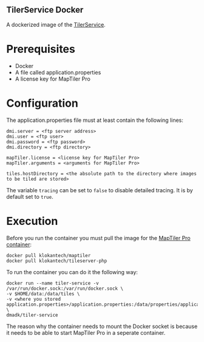 ## TilerService Docker
A dockerized image of the [TilerService](https://github.com/maritime-web/TilerService).

# Prerequisites
* Docker
* A file called application.properties
* A license key for MapTiler Pro

# Configuration
The application.properties file must at least contain the following lines:

    dmi.server = <ftp server address>
    dmi.user = <ftp user>
    dmi.password = <ftp password>
    dmi.directory = <ftp directory>

    mapTiler.license = <license key for MapTiler Pro>
    mapTiler.arguments = <arguments for MapTiler Pro>

    tiles.hostDirectory = <the absolute path to the directory where images to be tiled are stored>

The variable `tracing` can be set to `false` to disable detailed tracing. It is by default set to `true`.

# Execution
Before you run the container you must pull the image for the [MapTiler Pro container](https://hub.docker.com/r/klokantech/maptiler/):

    docker pull klokantech/maptiler
    docker pull klokantech/tileserver-php

To run the container you can do it the following way:

    docker run --name tiler-service -v /var/run/docker.sock:/var/run/docker.sock \
    -v $HOME/data:/data/tiles \
    -v <where you stored application.properties>/application.properties:/data/properties/application.properties \
    dmadk/tiler-service

The reason why the container needs to mount the Docker socket is because it needs to be able to start MapTiler Pro in a seperate container.
